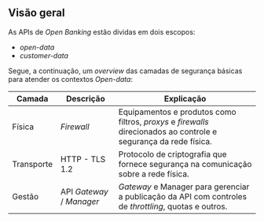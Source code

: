 ## Visão geral

As APIs de *Open Banking* estão dividas em dois escopos:  

- *open-data*
- *customer-data*

Segue, a continuação, um *overview* das camadas de segurança básicas para atender os contextos *Open-data*:

|Camada|Descrição|Explicação|
|------|---------|----------|
|Física|*Firewall*|Equipamentos e produtos como filtros, *proxys* e *firewalls* direcionados ao controle e segurança da rede física.|
|Transporte|HTTP - TLS 1.2|Protocolo de criptografia que fornece segurança na comunicação sobre a rede física.|
|Gestão|API *Gateway* / *Manager*|*Gateway* e Manager para gerenciar a publicação da API com controles de *throttling*, quotas e outros.|